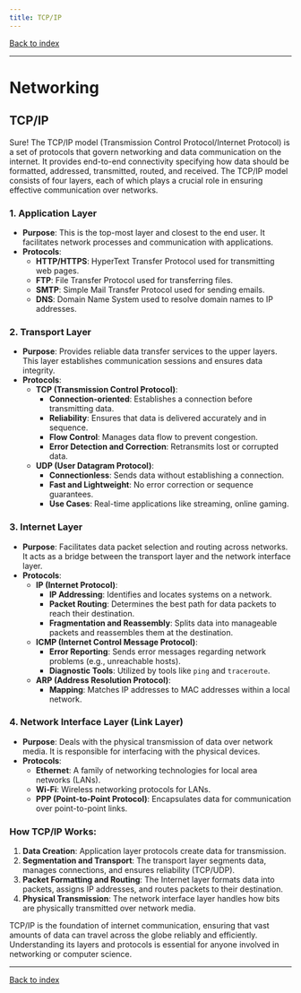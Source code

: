 ```yaml
---
title: TCP/IP
---
```


[Back to index](index.html)

---
# Networking
## TCP/IP

Sure! The TCP/IP model (Transmission Control Protocol/Internet Protocol) is a set of protocols that govern networking and data communication on the internet. It provides end-to-end connectivity specifying how data should be formatted, addressed, transmitted, routed, and received. The TCP/IP model consists of four layers, each of which plays a crucial role in ensuring effective communication over networks.

### 1. **Application Layer**
- **Purpose**: This is the top-most layer and closest to the end user. It facilitates network processes and communication with applications.
- **Protocols**:
  - **HTTP/HTTPS**: HyperText Transfer Protocol used for transmitting web pages.
  - **FTP**: File Transfer Protocol used for transferring files.
  - **SMTP**: Simple Mail Transfer Protocol used for sending emails.
  - **DNS**: Domain Name System used to resolve domain names to IP addresses.

### 2. **Transport Layer**
- **Purpose**: Provides reliable data transfer services to the upper layers. This layer establishes communication sessions and ensures data integrity.
- **Protocols**:
  - **TCP (Transmission Control Protocol)**:
    - **Connection-oriented**: Establishes a connection before transmitting data.
    - **Reliability**: Ensures that data is delivered accurately and in sequence.
    - **Flow Control**: Manages data flow to prevent congestion.
    - **Error Detection and Correction**: Retransmits lost or corrupted data.
  - **UDP (User Datagram Protocol)**:
    - **Connectionless**: Sends data without establishing a connection.
    - **Fast and Lightweight**: No error correction or sequence guarantees.
    - **Use Cases**: Real-time applications like streaming, online gaming.

### 3. **Internet Layer**
- **Purpose**: Facilitates data packet selection and routing across networks. It acts as a bridge between the transport layer and the network interface layer.
- **Protocols**:
  - **IP (Internet Protocol)**:
    - **IP Addressing**: Identifies and locates systems on a network.
    - **Packet Routing**: Determines the best path for data packets to reach their destination.
    - **Fragmentation and Reassembly**: Splits data into manageable packets and reassembles them at the destination.
  - **ICMP (Internet Control Message Protocol)**:
    - **Error Reporting**: Sends error messages regarding network problems (e.g., unreachable hosts).
    - **Diagnostic Tools**: Utilized by tools like `ping` and `traceroute`.
  - **ARP (Address Resolution Protocol)**:
    - **Mapping**: Matches IP addresses to MAC addresses within a local network.

### 4. **Network Interface Layer (Link Layer)**
- **Purpose**: Deals with the physical transmission of data over network media. It is responsible for interfacing with the physical devices.
- **Protocols**:
  - **Ethernet**: A family of networking technologies for local area networks (LANs).
  - **Wi-Fi**: Wireless networking protocols for LANs.
  - **PPP (Point-to-Point Protocol)**: Encapsulates data for communication over point-to-point links.

### How TCP/IP Works:
1. **Data Creation**: Application layer protocols create data for transmission.
2. **Segmentation and Transport**: The transport layer segments data, manages connections, and ensures reliability (TCP/UDP).
3. **Packet Formatting and Routing**: The Internet layer formats data into packets, assigns IP addresses, and routes packets to their destination.
4. **Physical Transmission**: The network interface layer handles how bits are physically transmitted over network media.

TCP/IP is the foundation of internet communication, ensuring that vast amounts of data can travel across the globe reliably and efficiently. Understanding its layers and protocols is essential for anyone involved in networking or computer science.

---
[Back to index](index.html)
